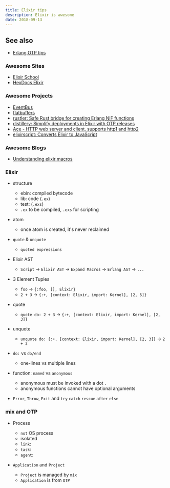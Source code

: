 ```yaml
---
title: Elixir tips
description: Elixir is awesome
date: 2018-09-13
---
```


## See also

* [Erlang OTP tips](tips-for-erlang-otp.md)

### Awesome Sites

* [Elixir School](https://elixirschool.com)
* [HexDocs Elixir](https://hexdocs.pm/elixir/Kernel.html)

### Awesome Projects

* [EventBus](https://github.com/otobus/event_bus)
* [flatbuffers](https://github.com/Reimerei/elixir-flatbuffers)
* [rustler: Safe Rust bridge for creating Erlang NIF functions](https://github.com/hansihe/rustler)
* [distillery: Simplify deployments in Elixir with OTP releases](https://github.com/bitwalker/distillery)
* [Ace - HTTP web server and client, supports http1 and http2](https://github.com/CrowdHailer/Ace)
* [elixirscript: Converts Elixir to JavaScript](https://github.com/elixirscript/elixirscript)

### Awesome Blogs

* [Understanding elixir macros](https://hackernoon.com/understanding-elixir-macros-3464e141434c)

### Elixir

* structure
  - ebin: compiled bytecode
  - lib: code (`.ex`)
  - test: (`.exs`)
  - `.ex` to be compiled, `.exs` for scripting

* atom
  - once atom is created, it's never reclaimed

* `quote` & `unquote`
  - `quoted expressions`

* Elixir AST
  - `Script` -> `Elixir AST` -> `Expand Macros` -> `Erlang AST` -> `...`

* 3 Element Tuples
  - `foo` -> `{:foo, [], Elixir}`
  - `2 + 3` -> `{:+, [context: Elixir, import: Kernel], [2, 5]}`

* quote
  - `quote do: 2 + 3` -> `{:+, [context: Elixir, import: Kernel], [2, 3]}`

* unquote
  - `unquote do: {:+, [context: Elixir, import: Kernel], [2, 3]}` -> `2 + 3`

* `do:` vs `do/end`
  - one-lines vs multiple lines

* function: `named` vs `anonymous`
  - anonymous must be invoked with a dot `.`
  - anonymous functions cannot have optional arguments

* `Error`, `Throw`, `Exit` and `try` `catch` `rescue` `after` `else`

### mix and OTP

* Process
  - `not` OS process
  - isolated
  - `link`:
  - `task`:
  - `agent`:

* `Application` and `Project`
  - `Project` is managed by `mix`
  - `Application` is from `OTP`
